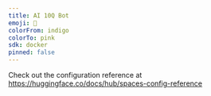 ```yaml
---
title: AI 10Q Bot
emoji: 🏃
colorFrom: indigo
colorTo: pink
sdk: docker
pinned: false
---
```


Check out the configuration reference at https://huggingface.co/docs/hub/spaces-config-reference
